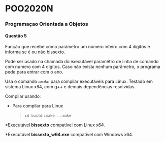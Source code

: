 # POO2020N

### Programaçao Orientada a Objetos

#### Questão 5

Função que recebe como parâmetro um número inteiro com 4 dígitos e informa se é ou não bissexto.

Pode ser usado na chamada do executável paramêtro de linha de comando com numero com 4 digitos. Caso não exista nenhum parâmetro, o programa pede para entrar com o ano.

Usa o comando *`cmake`* para compilar executáveis para Linux. Testado em sistema Linux x64, com g++ e demais dependências resolvidas.

Compilar usando:

- Para compilar para Linux
  > `cd build`
  > `cmake ..`
  > `make`
  >

*Executável **bissexto** compatível com Linux x64.

*Executável **bissexto_w64.exe** compatível com Windows x64.
